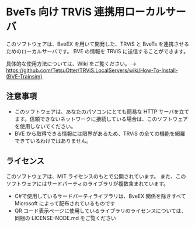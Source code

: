 # BveTs 向け TRViS 連携用ローカルサーバ

このソフトウェアは、BveEX を用いて開発した、TRViS と BveTs を連携させるためのローカルサーバです。
BVE の情報を TRViS に送信することができます。

具体的な使用方法については、Wiki をご覧ください。
-> https://github.com/TetsuOtter/TRViS.LocalServers/wiki/How-To-Install-(BVE-Trainsim)

## 注意事項

- このソフトウェアは、あなたのパソコンにとても簡易な HTTP サーバを立てます。信頼できないネットワークに接続している場合は、このソフトウェアを使用しないでください。
- BVE から取得できる情報には限界があるため、TRViS の全ての機能を網羅できているわけではありません。

## ライセンス

このソフトウェアは、MIT ライセンスのもとで公開されています。
また、このソフトウェアにはサードパーティのライブラリが複数含まれています。

- C#で使用しているサードパーティライブラリは、BveEX 関係を除きすべて Microsoft によって配布されているものです
- QR コード表示ページに使用しているライブラリのライセンスについては、同梱の LICENSE-NODE.md をご覧ください
